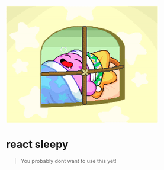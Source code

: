 ![sleeping kirby](./docs/assets/kirby.gif)

# react sleepy

> You probably dont want to use this yet!
